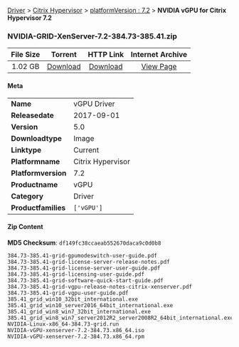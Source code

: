 
[Driver](/README.md)  >  [Citrix Hypervisor](/index/Driver/Citrix_Hypervisor.md)  >  [platformVersion : 7.2](/index/Driver/Citrix_Hypervisor/7.2.md)  >  **NVIDIA vGPU for Citrix Hypervisor 7.2**


### NVIDIA-GRID-XenServer-7.2-384.73-385.41.zip

| **File Size** | **Torrent**  | **HTTP Link** | **Internet Archive** |
|:-------------:|:------------:|:-------------:|:--------------------:|
| 1.02 GB |  [Download](https://archive.org/download/nvgpu_NVIDIA-GRID-XenServer-7.2-384.73-385.41.zip/nvgpu_NVIDIA-GRID-XenServer-7.2-384.73-385.41.zip_archive.torrent)       | [Download](https://archive.org/compress/nvgpu_NVIDIA-GRID-XenServer-7.2-384.73-385.41.zip) | [View Page](https://archive.org/details/nvgpu_NVIDIA-GRID-XenServer-7.2-384.73-385.41.zip)       |

#### Meta

<table>
<tr><td><strong>Name</strong></td><td>vGPU Driver</td></tr>
<tr><td><strong>Releasedate</strong></td><td>2017-09-01</td></tr>
<tr><td><strong>Version</strong></td><td>5.0</td></tr>
<tr><td><strong>Downloadtype</strong></td><td>Image</td></tr>
<tr><td><strong>Linktype</strong></td><td>Current</td></tr>
<tr><td><strong>Platformname</strong></td><td>Citrix Hypervisor</td></tr>
<tr><td><strong>Platformversion</strong></td><td>7.2</td></tr>
<tr><td><strong>Productname</strong></td><td>vGPU</td></tr>
<tr><td><strong>Category</strong></td><td>Driver</td></tr>
<tr><td><strong>Productfamilies</strong></td><td><code>['vGPU']</code></td></tr>
</table>

#### Zip Content

**MD5 Checksum**: `df149fc38ccaeab552670daca9c0d0b8`

```text
384.73-385.41-grid-gpumodeswitch-user-guide.pdf
384.73-385.41-grid-license-server-release-notes.pdf
384.73-385.41-grid-license-server-user-guide.pdf
384.73-385.41-grid-licensing-user-guide.pdf
384.73-385.41-grid-software-quick-start-guide.pdf
384.73-385.41-grid-vgpu-release-notes-citrix-xenserver.pdf
384.73-385.41-grid-vgpu-user-guide.pdf
385.41_grid_win10_32bit_international.exe
385.41_grid_win10_server2016_64bit_international.exe
385.41_grid_win8_win7_32bit_international.exe
385.41_grid_win8_win7_server2012R2_server2008R2_64bit_international.exe
NVIDIA-Linux-x86_64-384.73-grid.run
NVIDIA-vGPU-xenserver-7.2-384.73.x86_64.iso
NVIDIA-vGPU-xenserver-7.2-384.73.x86_64.rpm
```